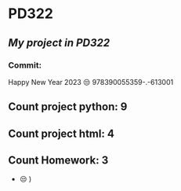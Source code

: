 # PD322
## _My project in PD322_
### Commit:
Happy New Year 2023 😒
978390055359-.-613001
## Count project python: 9
## Count project html: 4
## Count Homework: 3
- 😒
)